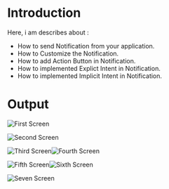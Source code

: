 
# Introduction

Here, i am describes about :

* How to send Notification from your application.
* How to Customize the Notification.
* How to add Action Button in Notification.
* How to implemented Explict Intent in Notification.
* How to implemented Implicit Intent in Notification.

# Output

![First Screen](https://github.com/Priyanka-Mohanty/Android-Custom-Notification/blob/master/Images/Screenshot_20160630-114831.png)

![Second Screen ](https://github.com/Priyanka-Mohanty/Android-Custom-Notification/blob/master/Images/Screenshot_20160630-114936.png)

![Third Screen](https://github.com/Priyanka-Mohanty/Android-Custom-Notification/blob/master/Images/Screenshot_20160630-114849.png)![Fourth Screen](https://github.com/Priyanka-Mohanty/Android-Custom-Notification/blob/master/Images/Screenshot_20160630-114908.png)

![Fifth Screen](https://github.com/Priyanka-Mohanty/Android-Custom-Notification/blob/master/Images/Screenshot_20160630-114944.png)![Sixth Screen](https://github.com/Priyanka-Mohanty/Android-Custom-Notification/blob/master/Images/Screenshot_20160630-115003.png)

![Seven Screen](https://github.com/Priyanka-Mohanty/Android-Custom-Notification/blob/master/Images/Screenshot_20160630-115008.png)



